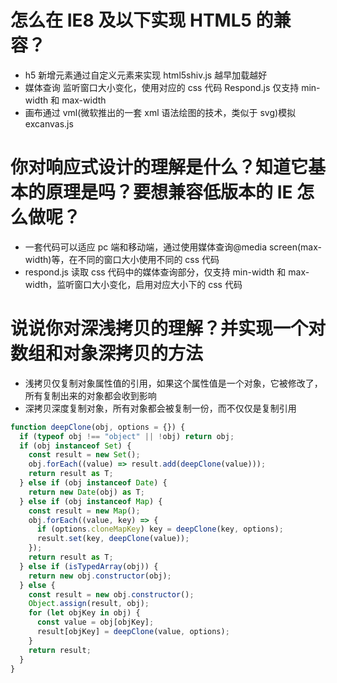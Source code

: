 # 怎么在 IE8 及以下实现 HTML5 的兼容？

- h5 新增元素通过自定义元素来实现 html5shiv.js 越早加载越好
- 媒体查询 监听窗口大小变化，使用对应的 css 代码 Respond.js 仅支持 min-width 和 max-width
- 画布通过 vml(微软推出的一套 xml 语法绘图的技术，类似于 svg)模拟 excanvas.js

# 你对响应式设计的理解是什么？知道它基本的原理是吗？要想兼容低版本的 IE 怎么做呢？

- 一套代码可以适应 pc 端和移动端，通过使用媒体查询@media screen(max-width)等，在不同的窗口大小使用不同的 css 代码
- respond.js 读取 css 代码中的媒体查询部分，仅支持 min-width 和 max-width，监听窗口大小变化，启用对应大小下的 css 代码

# 说说你对深浅拷贝的理解？并实现一个对数组和对象深拷贝的方法

- 浅拷贝仅复制对象属性值的引用，如果这个属性值是一个对象，它被修改了，所有复制出来的对象都会收到影响
- 深拷贝深度复制对象，所有对象都会被复制一份，而不仅仅是复制引用

```javascript
function deepClone(obj, options = {}) {
  if (typeof obj !== "object" || !obj) return obj;
  if (obj instanceof Set) {
    const result = new Set();
    obj.forEach((value) => result.add(deepClone(value)));
    return result as T;
  } else if (obj instanceof Date) {
    return new Date(obj) as T;
  } else if (obj instanceof Map) {
    const result = new Map();
    obj.forEach((value, key) => {
      if (options.cloneMapKey) key = deepClone(key, options);
      result.set(key, deepClone(value));
    });
    return result as T;
  } else if (isTypedArray(obj)) {
    return new obj.constructor(obj);
  } else {
    const result = new obj.constructor();
    Object.assign(result, obj);
    for (let objKey in obj) {
      const value = obj[objKey];
      result[objKey] = deepClone(value, options);
    }
    return result;
  }
}
```
